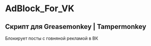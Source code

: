 # AdBlock_For_VK
## Скрипт для Greasemonkey | Tampermonkey
Блокирует посты с говняной рекламой в ВК
